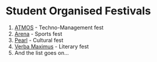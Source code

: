 <!-- TITLE: Fests -->
<!-- SUBTITLE: A quick summary of Fests -->

# Student Organised Festivals

1. [ATMOS](/fests/atmos) - Techno-Management fest
2. [Arena](/fests/arena) - Sports fest
3. [Pearl](/fests/pearl) - Cultural fest
4. [Verba Maximus](/fests/vm) - Literary fest
5. And the list goes on...